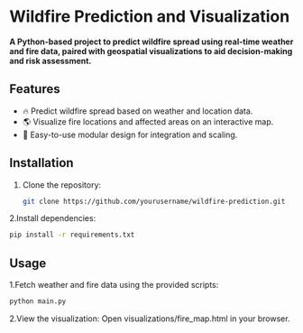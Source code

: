 # Wildfire Prediction and Visualization

**A Python-based project to predict wildfire spread using real-time weather and fire data, paired with geospatial visualizations to aid decision-making and risk assessment.**

## Features
- 🔥 Predict wildfire spread based on weather and location data.
- 🌎 Visualize fire locations and affected areas on an interactive map.
- 🚀 Easy-to-use modular design for integration and scaling.

## Installation
1. Clone the repository:
   ```bash
   git clone https://github.com/yourusername/wildfire-prediction.git

2.Install dependencies:
```bash
pip install -r requirements.txt
```
## Usage
1.Fetch weather and fire data using the provided scripts:
```bash
python main.py
```
2.View the visualization: Open visualizations/fire_map.html in your browser.
